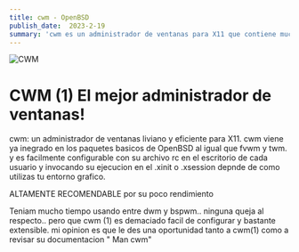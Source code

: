 ```yaml
---
title: cwm - OpenBSD 
publish_date:  2023-2-19
summary: 'cwm es un administrador de ventanas para X11 que contiene muchas características que se concentran en la eficiencia y transparencia de la administración de ventanas, manteniendo la estética más simple y agradable'
---
```


![CWM](/my-cwm-openbsd.png)

#  CWM (1) El mejor administrador de ventanas!

cwm: un administrador de ventanas liviano y eficiente para X11. cwm viene ya inegrado en los paquetes basicos de OpenBSD al igual que fvwm y twm.
y es facilmente configurable con su archivo rc en el escritorio de cada usuario y invocando su ejecucion en el .xinit o .xsession depnde de como
utilizas tu entorno grafico.


ALTAMENTE RECOMENDABLE por su poco rendimiento

Teniam mucho tiempo usando entre dwm y bspwm.. ninguna queja al respecto.. pero que cwm (1) es demaciado facil de configurar y bastante extensible.
mi opinion es que le des una oportunidad tanto a cwm(1) como a revisar su documentacion " Man cwm"
